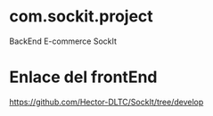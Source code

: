 # com.sockit.project
BackEnd E-commerce SockIt


# Enlace del frontEnd
https://github.com/Hector-DLTC/SockIt/tree/develop

